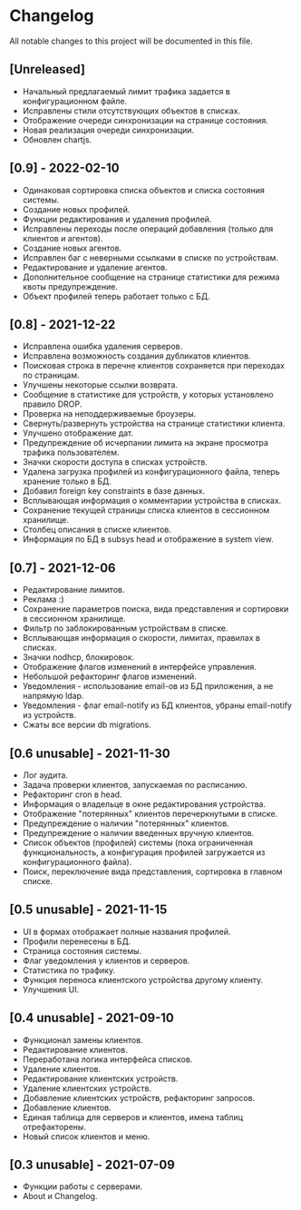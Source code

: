 # Changelog
All notable changes to this project will be documented in this file.

## [Unreleased]
- Начальный предлагаемый лимит трафика задается в конфигурационном файле.
- Исправлены стили отсутствующих объектов в списках.
- Отображение очереди синхронизации на странице состояния.
- Новая реализация очереди синхронизации.
- Обновлен chartjs.

## [0.9] - 2022-02-10
- Одинаковая сортировка списка объектов и списка состояния системы.
- Создание новых профилей.
- Функции редактирования и удаления профилей.
- Исправлены переходы после операций добавления (только для клиентов и агентов).
- Создание новых агентов.
- Исправлен баг с неверными ссылками в списке по устройствам.
- Редактирование и удаление агентов.
- Дополнительное сообщение на странице статистики для режима квоты предупреждение.
- Объект профилей теперь работает только с БД.

## [0.8] - 2021-12-22
- Исправлена ошибка удаления серверов.
- Исправлена возможность создания дубликатов клиентов.
- Поисковая строка в перечне клиентов сохраняется при переходах по страницам.
- Улучшены некоторые ссылки возврата.
- Сообщение в статистике для устройств, у которых установлено правило DROP.
- Проверка на неподдерживаемые броузеры.
- Свернуть/развернуть устройства на странице статистики клиента.
- Улучшено отображение дат.
- Предупреждение об исчерпании лимита на экране просмотра трафика пользователем.
- Значки скорости доступа в списках устройств.
- Удалена загрузка профилей из конфигурационного файла, теперь хранение только в БД.
- Добавил foreign key constraints в базе данных.
- Всплывающая информация о комментарии устройства в списках.
- Сохранение текущей страницы списка клиентов в сессионном хранилище.
- Столбец описания в списке клиентов.
- Информация по БД в subsys head и отображение в system view.

## [0.7] - 2021-12-06
- Редактирование лимитов.
- Реклама :)
- Сохранение параметров поиска, вида представления и сортировки в сессионном хранилище.
- Фильтр по заблокированным устройствам в списке.
- Всплывающая информация о скорости, лимитах, правилах в списках.
- Значки nodhcp, блокировок.
- Отображение флагов изменений в интерфейсе управления.
- Небольшой рефакторинг флагов изменений.
- Уведомления - использование email-ов из БД приложения, а не напрямую ldap.
- Уведомления - флаг email-notify из БД клиентов, убраны email-notify из устройств.
- Сжаты все версии db migrations.

## [0.6 unusable] - 2021-11-30
- Лог аудита.
- Задача проверки клиентов, запускаемая по расписанию.
- Рефакторинг cron в head.
- Информация о владельце в окне редактирования устройства.
- Отображение "потерянных" клиентов перечеркнутыми в списке.
- Предупреждение о наличии "потерянных" клиентов.
- Предупреждение о наличии введенных вручную клиентов.
- Список объектов (профилей) системы (пока ограниченная функциональность, а конфигурация профилей загружается из конфигурационного файла).
- Поиск, переключение вида представления, сортировка в главном списке.

## [0.5 unusable] - 2021-11-15
- UI в формах отображает полные названия профилей.
- Профили перенесены в БД.
- Страница состояния системы.
- Флаг уведомления у клиентов и серверов.
- Статистика по трафику.
- Функция переноса клиентского устройства другому клиенту.
- Улучшения UI.

## [0.4 unusable] - 2021-09-10
- Функционал замены клиентов.
- Редактирование клиентов.
- Переработана логика интерфейса списков.
- Удаление клиентов.
- Редактирование клиентских устройств.
- Удаление клиентских устройств.
- Добавление клиентских устройств, рефакторинг запросов.
- Добавление клиентов.
- Единая таблица для серверов и клиентов, имена таблиц отрефакторены.
- Новый список клиентов и меню.

## [0.3 unusable] - 2021-07-09
- Функции работы с серверами.
- About и Changelog.

